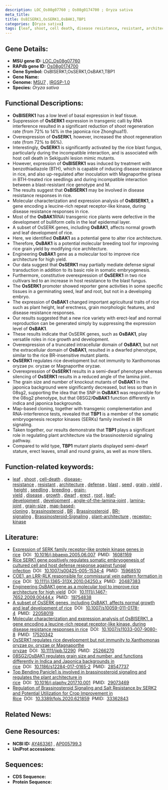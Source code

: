 ```yaml
---
description: LOC_Os08g07760 ; Os08g0174700 ; Oryza sativa
meta_title:
title: OsBISERK1,OsSERK1,OsBAK1,TBP1
categories: [Oryza sativa]
tags: [leaf, shoot, cell death, disease resistance, resistant, architecture, defense, blast, seed, grain, yield, height, seedling, breeding, grain yield, disease, growth, dwarf, erect, root, leaf development, development, angle of the lamina joint, lamina joint, grain size, map-based cloning, brassinosteroid,  BR , Brassinosteroid, BR signaling, Brassinosteroid Signaling, plant architecture, receptor kinase]
---
```


## Gene Details:
- **MSU gene ID:** [LOC_Os08g07760](http://rice.uga.edu/cgi-bin/ORF_infopage.cgi?orf=LOC_Os08g07760)  
- **RAPdb gene ID:** [Os08g0174700](https://rapdb.dna.affrc.go.jp/locus/?name=Os08g0174700)  
- **Gene Symbol:** OsBISERK1,OsSERK1,OsBAK1,TBP1
- **Gene Name:**
- **Genome:**  [MSU7](http://rice.uga.edu/)&nbsp;,&nbsp;[IRGSP-1.0](https://rapdb.dna.affrc.go.jp/download/irgsp1.html)
- **Species:** *Oryza sativa*

## Functional Descriptions:
   - **OsBISERK1** has a low level of basal expression in leaf tissue.
   - Suppression of **OsSERK1** expression in transgenic calli by RNA interference resulted in a significant reduction of shoot regeneration rate (from 72% to 14% in the japonica rice Zhonghua11).
   - Overexpression of **OsSERK1**, however, increased the shoot regeneration rate (from 72% to 86%).
   - Interestingly, **OsSERK1** is significantly activated by the rice blast fungus, particularly during the incompatible interaction, and is associated with host cell death in Sekigushi lesion mimic mutants.
   - However, expression of **OsBISERK1** was induced by treatment with benzothiadiazole (BTH), which is capable of inducing disease resistance in rice, and also up-regulated after inoculation with Magnaporthe grisea in BTH-treated rice seedlings and during incompatible interaction between a blast-resistant rice genotype and M.
   - The results suggest that **OsBISERK1** may be involved in disease resistance responses in rice.
   - Molecular characterization and expression analysis of **OsBISERK1**, a gene encoding a leucine-rich repeat receptor-like kinase, during disease resistance responses in rice.
   - Most of the **OsBAK1**RNAi transgenic rice plants were defective in the development of bulliform cells in the leaf epidermal layer.
   - A subset of OsSERK genes, including **OsBAK1**, affects normal growth and leaf development of rice.
   - Here, we identified **OsBAK1** as a potential gene to alter rice architecture.
   - Therefore, **OsBAK1** is a potential molecular breeding tool for improving rice grain yield by modifying rice architecture.
   - Engineering **OsBAK1** gene as a molecular tool to improve rice architecture for high yield.
   - Our data suggest that **OsSERK1** may partially mediate defense signal transduction in addition to its basic role in somatic embryogenesis.
   - Furthermore, constitutive overexpression of **OsSERK1** in two rice cultivars led to an increase in host resistance to the blast fungus.
   - The **OsSERK1** promoter showed reporter gene activities in some specific tissues in a germinating seed, leaf and root, but not in a developing embryo.
   - The expression of **OsBAK1** changed important agricultural traits of rice such as plant height, leaf erectness, grain morphologic features, and disease resistance responses.
   - Our results suggested that a new rice variety with erect-leaf and normal reproduction can be generated simply by suppressing the expression level of **OsBAK1**.
   - These results indicate that OsSERK genes, such as **OsBAK1**, play versatile roles in rice growth and development.
   - Overexpression of a truncated intracellular domain of **OsBAK1**, but not the extracellular domain of **OsBAK1**, resulted in a dwarfed phenotype, similar to the rice BR-insensitive mutant plants.
   - **OsSERK1** regulates rice development but not immunity to Xanthomonas oryzae pv. oryzae or Magnaporthe oryzae.
   - Overexpression of **OsSERK1** results in a semi-dwarf phenotype whereas silencing of **OsSERK1** results in a reduced angle of the lamina joint..
   - The grain size and number of knockout mutants of **OsBAK1** in the japonica background were significantly decreased, but less so than in 08sg2, supporting the idea that the SNP in **OsBAK1** was responsible for the 08sg2 phenotype, but that 08SG2/**OsBAK1** function differently in indica and japonica backgrounds.
   - Map-based cloning, together with transgenic complementation and RNA-interference tests, revealed that **TBP1** is a member of the somatic embryogenesis receptor kinases (SERKs) family involved in BR signaling.
   - Taken together, our results demonstrate that **TBP1** plays a significant role in regulating plant architecture via the brassinosteroid signaling pathway.
   - Compared to wild type, **TBP1** mutant plants displayed semi-dwarf stature, erect leaves, small and round grains, as well as more tillers.

## Function-related keywords:
   - [leaf](/tags/leaf/)&nbsp;,&nbsp;[shoot](/tags/shoot/)&nbsp;,&nbsp;[cell-death](/tags/cell-death/)&nbsp;,&nbsp;[disease-resistance](/tags/disease-resistance/)&nbsp;,&nbsp;[resistant](/tags/resistant/)&nbsp;,&nbsp;[architecture](/tags/architecture/)&nbsp;,&nbsp;[defense](/tags/defense/)&nbsp;,&nbsp;[blast](/tags/blast/)&nbsp;,&nbsp;[seed](/tags/seed/)&nbsp;,&nbsp;[grain](/tags/grain/)&nbsp;,&nbsp;[yield](/tags/yield/)&nbsp;,&nbsp;[height](/tags/height/)&nbsp;,&nbsp;[seedling](/tags/seedling/)&nbsp;,&nbsp;[breeding](/tags/breeding/)&nbsp;,&nbsp;[grain-yield](/tags/grain-yield/)&nbsp;,&nbsp;[disease](/tags/disease/)&nbsp;,&nbsp;[growth](/tags/growth/)&nbsp;,&nbsp;[dwarf](/tags/dwarf/)&nbsp;,&nbsp;[erect](/tags/erect/)&nbsp;,&nbsp;[root](/tags/root/)&nbsp;,&nbsp;[leaf-development](/tags/leaf-development/)&nbsp;,&nbsp;[development](/tags/development/)&nbsp;,&nbsp;[angle-of-the-lamina-joint](/tags/angle-of-the-lamina-joint/)&nbsp;,&nbsp;[lamina-joint](/tags/lamina-joint/)&nbsp;,&nbsp;[grain-size](/tags/grain-size/)&nbsp;,&nbsp;[map-based-cloning](/tags/map-based-cloning/)&nbsp;,&nbsp;[brassinosteroid](/tags/brassinosteroid/)&nbsp;,&nbsp;[BR](/tags/BR/)&nbsp;,&nbsp;[Brassinosteroid](/tags/Brassinosteroid/)&nbsp;,&nbsp;[BR-signaling](/tags/BR-signaling/)&nbsp;,&nbsp;[Brassinosteroid-Signaling](/tags/Brassinosteroid-Signaling/)&nbsp;,&nbsp;[plant-architecture](/tags/plant-architecture/)&nbsp;,&nbsp;[receptor-kinase](/tags/receptor-kinase/)

## Literature:
   - [Expression of SERK family receptor-like protein kinase genes in rice](https://www.doi.org/10.1016/j.bbaexp.2005.06.007)&nbsp;&nbsp;DOI:&nbsp;&nbsp;[10.1016/j.bbaexp.2005.06.007](https://www.doi.org/10.1016/j.bbaexp.2005.06.007)&nbsp;&nbsp;PMID:&nbsp;&nbsp;[16081169](https://pubmed.ncbi.nlm.nih.gov/16081169/)
   - [Rice SERK1 gene positively regulates somatic embryogenesis of cultured cell and host defense response against fungal infection](https://www.doi.org/10.1007/s00425-005-1534-4)&nbsp;&nbsp;DOI:&nbsp;&nbsp;[10.1007/s00425-005-1534-4](https://www.doi.org/10.1007/s00425-005-1534-4)&nbsp;&nbsp;PMID:&nbsp;&nbsp;[15968510](https://pubmed.ncbi.nlm.nih.gov/15968510/)
   - [COE1, an LRR-RLK responsible for commissural vein pattern formation in rice](https://www.doi.org/10.1111/j.1365-313X.2010.04250.x)&nbsp;&nbsp;DOI:&nbsp;&nbsp;[10.1111/j.1365-313X.2010.04250.x](https://www.doi.org/10.1111/j.1365-313X.2010.04250.x)&nbsp;&nbsp;PMID:&nbsp;&nbsp;[20487383](https://pubmed.ncbi.nlm.nih.gov/20487383/)
   - [Engineering OsBAK1 gene as a molecular tool to improve rice architecture for high yield](https://www.doi.org/10.1111/j.1467-7652.2009.00444.x)&nbsp;&nbsp;DOI:&nbsp;&nbsp;[10.1111/j.1467-7652.2009.00444.x](https://www.doi.org/10.1111/j.1467-7652.2009.00444.x)&nbsp;&nbsp;PMID:&nbsp;&nbsp;[19754838](https://pubmed.ncbi.nlm.nih.gov/19754838/)
   - [A subset of OsSERK genes, including OsBAK1, affects normal growth and leaf development of rice](https://www.doi.org/10.1007/s10059-011-0178-4)&nbsp;&nbsp;DOI:&nbsp;&nbsp;[10.1007/s10059-011-0178-4](https://www.doi.org/10.1007/s10059-011-0178-4)&nbsp;&nbsp;PMID:&nbsp;&nbsp;[22058019](https://pubmed.ncbi.nlm.nih.gov/22058019/)
   - [Molecular characterization and expression analysis of OsBISERK1, a gene encoding a leucine-rich repeat receptor-like kinase, during disease resistance responses in rice](https://www.doi.org/10.1007/s11033-007-9080-8)&nbsp;&nbsp;DOI:&nbsp;&nbsp;[10.1007/s11033-007-9080-8](https://www.doi.org/10.1007/s11033-007-9080-8)&nbsp;&nbsp;PMID:&nbsp;&nbsp;[17520342](https://pubmed.ncbi.nlm.nih.gov/17520342/)
   - [OsSERK1 regulates rice development but not immunity to Xanthomonas oryzae pv. oryzae or Magnaporthe oryzae](https://www.doi.org/10.1111/jipb.12290)&nbsp;&nbsp;DOI:&nbsp;&nbsp;[10.1111/jipb.12290](https://www.doi.org/10.1111/jipb.12290)&nbsp;&nbsp;PMID:&nbsp;&nbsp;[25266270](https://pubmed.ncbi.nlm.nih.gov/25266270/)
   - [08SG2/OsBAK1 regulates grain size and number, and functions differently in Indica and Japonica backgrounds in rice](https://www.doi.org/10.1186/s12284-017-0165-2)&nbsp;&nbsp;DOI:&nbsp;&nbsp;[10.1186/s12284-017-0165-2](https://www.doi.org/10.1186/s12284-017-0165-2)&nbsp;&nbsp;PMID:&nbsp;&nbsp;[28547737](https://pubmed.ncbi.nlm.nih.gov/28547737/)
   - [Top Bending Panicle1 is involved in brassinosteroid signaling and regulates the plant architecture in rice](https://www.doi.org/10.1016/j.plaphy.2017.10.001)&nbsp;&nbsp;DOI:&nbsp;&nbsp;[10.1016/j.plaphy.2017.10.001](https://www.doi.org/10.1016/j.plaphy.2017.10.001)&nbsp;&nbsp;PMID:&nbsp;&nbsp;[29073469](https://pubmed.ncbi.nlm.nih.gov/29073469/)
   - [Regulation of Brassinosteroid Signaling and Salt Resistance by SERK2 and Potential Utilization for Crop Improvement in Rice](https://www.doi.org/10.3389/fpls.2020.621859)&nbsp;&nbsp;DOI:&nbsp;&nbsp;[10.3389/fpls.2020.621859](https://www.doi.org/10.3389/fpls.2020.621859)&nbsp;&nbsp;PMID:&nbsp;&nbsp;[33362843](https://pubmed.ncbi.nlm.nih.gov/33362843/)

## Related News:

## Gene Resources:
- **NCBI ID:**  [AY463361](http://www.ncbi.nlm.nih.gov/nuccore/AY463361)&nbsp;,&nbsp;[AP005799.3](http://www.ncbi.nlm.nih.gov/nuccore/AP005799.3)
- **UniProt accessions:** [](https://www.uniprot.org/uniprotkb//entry)

## Sequences:
- **CDS Sequence:**
- **Protein Sequence:**

